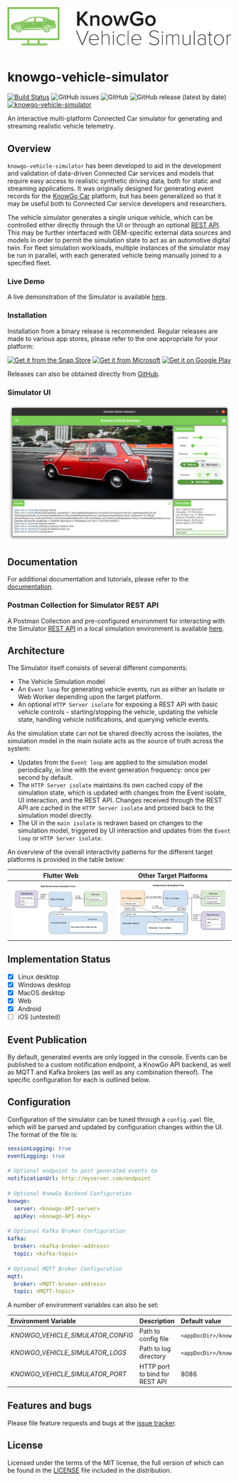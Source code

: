 ![KnowGo Vehicle Simulator Logo](docs/images/logo.png)

# knowgo-vehicle-simulator

[![Build Status](https://travis-ci.com/knowgoio/knowgo-vehicle-simulator.svg?branch=master)](https://travis-ci.com/knowgoio/knowgo-vehicle-simulator)
![GitHub issues](https://img.shields.io/github/issues/knowgoio/knowgo-vehicle-simulator)
![GitHub](https://img.shields.io/github/license/knowgoio/knowgo-vehicle-simulator)
![GitHub release (latest by date)](https://img.shields.io/github/v/release/knowgoio/knowgo-vehicle-simulator)
[![knowgo-vehicle-simulator](https://snapcraft.io/knowgo-vehicle-simulator/badge.svg)](https://snapcraft.io/knowgo-vehicle-simulator)

An interactive multi-platform Connected Car simulator for generating
and streaming realistic vehicle telemetry.


## Overview

``knowgo-vehicle-simulator`` has been developed to aid in the
development and validation of data-driven Connected Car services and
models that require easy access to realistic synthetic driving data,
both for static and streaming applications. It was originally designed
for generating event records for the [KnowGo Car] platform, but has
been generalized so that it may be useful both to Connected Car service
developers and researchers.

The vehicle simulator generates a single unique vehicle, which can
be controlled either directly through the UI or through an optional
[REST API]. This may be further interfaced with OEM-specific external
data sources and models in order to permit the simulation state to act
as an automotive digital twin. For fleet simulation workloads, multiple
instances of the simulator may be run in parallel, with each generated
vehicle being manually joined to a specified fleet.

### Live Demo

A live demonstration of the Simulator is available [here].

[here]: https://knowgoio.github.io/knowgo-vehicle-simulator

### Installation

Installation from a binary release is recommended. Regular releases are
made to various app stores, please refer to the one appropriate for
your platform:

[![Get it from the Snap Store](https://snapcraft.io/static/images/badges/en/snap-store-black.svg)](https://snapcraft.io/knowgo-vehicle-simulator)
[<img src="https://developer.microsoft.com/store/badges/images/English_get-it-from-MS.png" alt="Get it from Microsoft" width="182" height=56/>](https://www.microsoft.com/store/apps/9N70DBN4ZX3W?ocid=badge)
<a href='https://play.google.com/store/apps/details?id=io.knowgo.vehicle.simulator&pcampaignid=pcampaignidMKT-Other-global-all-co-prtnr-py-PartBadge-Mar2515-1'><img alt='Get it on Google Play' src='https://upload.wikimedia.org/wikipedia/commons/thumb/7/78/Google_Play_Store_badge_EN.svg/1280px-Google_Play_Store_badge_EN.svg.png' width=190/></a>

Releases can also be obtained directly from [GitHub][releases].

[releases]: https://github.com/knowgoio/knowgo-vehicle-simulator/releases

### Simulator UI

![KnowGo Vehicle Simulator Screenshot](docs/images/simulator.png)

## Documentation

For additional documentation and tutorials, please refer to the [documentation].

[documentation]: https://knowgoio.github.io/knowgo-vehicle-simulator/docs

### Postman Collection for Simulator REST API
A Postman Collection and pre-configured environment for interacting with the Simulator [REST API] in a local simulation environment is available [here].

[here]: https://github.com/knowgoio/knowgo-postman-collections

## Architecture 
The Simulator itself consists of several different components:
- The Vehicle Simulation model
- An `Event loop` for generating vehicle events, run as either
  an Isolate or Web Worker depending upon the target platform.
- An optional `HTTP Server isolate` for exposing a REST API with basic
  vehicle controls - starting/stopping the vehicle, updating the
  vehicle state, handling vehicle notifications, and querying vehicle
  events.

As the simulation state can not be shared directly across the isolates,
the simulation model in the main isolate acts as the source of truth
across the system:
- Updates from the `Event loop` are applied to the simulation model
  periodically, in line with the event generation frequency: once
  per second by default.
- The `HTTP Server isolate` maintains its own cached copy of the
  simulation state, which is updated with changes from the Event
  isolate, UI interaction, and the REST API. Changes received through
  the REST API are cached in the `HTTP Server isolate` and proxied back
  to the simulation model directly.
- The UI in the `main isolate` is redrawn based on changes to the
  simulation model, triggered by UI interaction and updates from the
  `Event loop` or `HTTP Server isolate`.

An overview of the overall interactivity patterns for the different
target platforms is provided in the table below:

Flutter Web                       | Other Target Platforms
:--------------------------------:|:----------------------------------:
![Web Worker-driven Simulation Flow](docs/images/overview-web.png) | ![Isolate-driven Simulation Flow](docs/images/overview.png)

## Implementation Status

- [x] Linux desktop
- [x] Windows desktop
- [x] MacOS desktop
- [x] Web
- [x] Android
- [ ] iOS (untested)

## Event Publication

By default, generated events are only logged in the console. Events can
be published to a custom notification endpoint, a KnowGo API backend,
as well as MQTT and Kafka brokers (as well as any combination thereof).
The specific configuration for each is outlined below.

## Configuration

Configuration of the simulator can be tuned through a `config.yaml`
file, which will be parsed and updated by configuration changes within
the UI. The format of the file is:

```yaml
sessionLogging: true
eventLogging: true

# Optional endpoint to post generated events to
notificationUrl: http://myserver.com/endpoint

# Optional KnowGo Backend Configuration
knowgo:
  server: <knowgo-API-server>
  apiKey: <knowgo-API-Key>

# Optional Kafka Broker Configuration
kafka:
  broker: <kafka-broker-address>
  topic: <kafka-topic>

# Optional MQTT Broker Configuration
mqtt:
  broker: <MQTT-broker-address>
  topic: <MQTT-topic>
```

A number of environment variables can also be set:

Environment Variable | Description | Default value
:-------------------|:-----------|:-------------
*KNOWGO_VEHICLE_SIMULATOR_CONFIG* | Path to config file | `<appDocDir>/knowgo_vehicle_simulator/config.yaml`
*KNOWGO_VEHICLE_SIMULATOR_LOGS* | Path to log directory | `<appDocDir>/knowgo_vehicle_simulator/logs`
*KNOWGO_VEHICLE_SIMULATOR_PORT* | HTTP port to bind for REST API | 8086

## Features and bugs

Please file feature requests and bugs at the [issue tracker][tracker].

[tracker]: https://github.com/knowgoio/knowgo-vehicle-simulator/issues

## License

Licensed under the terms of the MIT license, the full version of which
can be found in the [LICENSE][license] file included in the distribution.

[KnowGo Car]: https://knowgo.io
[REST API]: https://knowgoio.github.io/knowgo-vehicle-simulator/rest-api/
[license]: https://raw.githubusercontent.com/knowgoio/knowgo-vehicle-simulator/master/LICENSE

